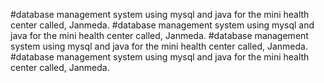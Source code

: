 #database management system using mysql and java for the mini health center called, Janmeda.
#database management system using mysql and java for the mini health center called, Janmeda.
#database management system using mysql and java for the mini health center called, Janmeda.
#database management system using mysql and java for the mini health center called, Janmeda.
